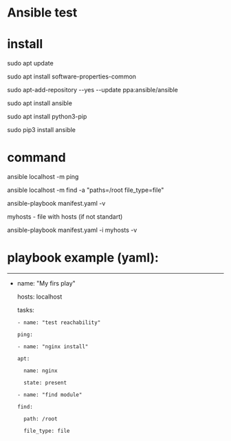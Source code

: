 # Ansible test

# install

sudo apt update

sudo apt install software-properties-common

sudo apt-add-repository --yes --update ppa:ansible/ansible

sudo apt install ansible

sudo apt install python3-pip

sudo pip3 install ansible

# command

ansible localhost -m ping

ansible localhost -m find -a "paths=/root file_type=file"

ansible-playbook manifest.yaml -v

myhosts - file with hosts (if not standart)

ansible-playbook manifest.yaml -i myhosts -v

# playbook example (yaml):

---

  - name: "My firs play"
    
    hosts: localhost
	
	  tasks:
	
	    - name: "test reachability"
	    
        ping:
		
	    - name: "nginx install"
	      
        apt:
		      
          name: nginx
		      
          state: present
		  
	    - name: "find module"
	      
        find:
		      
          path: /root
		      
          file_type: file
